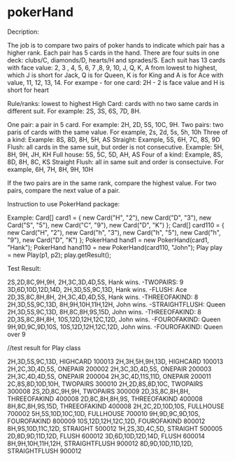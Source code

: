 # pokerHand
 
Decription:

The job is to compare two pairs of poker hands to indicate which pair has a higher rank. Each pair has 5 cards in the hand.
There are four suits in one deck: clubs/C, diamonds/D, hearts/H and sprades/S. Each suit has 13 cards with face value: 2, 3 , 4, 5, 6, 7 ,8, 9, 10, J, Q, K, A from lowest to highest, which J is short for Jack, Q is for Queen, K is for King and A is for Ace with value, 11, 12, 13, 14.
For exampe - for one card:
2H - 2 is face value and H is short for heart


Rule/ranks: lowest to highest
High Card: cards with no two same cards in different suit. For example: 2S, 3S, 6S, 7D, 8H. 

One pair: a pair in 5 card. For example: 2H, 2D, 5S, 10C, 9H.
Two pairs: two paris of cards with the same value. For example, 2s, 2d, 5s, 5h, 10h
Three of a kind: Example: 8S, 8D, 8H, 5H, AS
Straight: Example, 5S, 6H, 7C, 8S, 9D
Flush: all cards in the same suit, but order is not consecutive. Example: 5H, 8H, 9H, JH, KH
Full house: 5S, 5C, 5D, AH, AS
Four of a kind: Example, 8S, 8D, 8H, 8C, KS
Straight Flush: all in same suit and order is consectuive. For example, 6H, 7H, 8H, 9H, 10H

If the two pairs are in the same rank, compare the highest value. For two pairs, compare the next value of a pair. 

Instruction to use PokerHand package:

Example:
Card[] card1 = { new Card("H", "2"), new Card("D", "3"), new Card("S", "5"), new Card("C", "9"),	new Card("D", "K") };
Card[] card110 = { new Card("H", "2"), new Card("h", "3"), new Card("h", "5"), new Card("h", "9"),	new Card("D", "K") };
PokerHand hand1 = new PokerHand(card1, "Hank");
PokerHand hand110 = new PokerHand(card110, "John");
Play play = new Play(p1, p2);
		play.getResult();
  
Test Result:

2S,2D,8C,9H,9H,
2H,3C,3D,4D,5S,
Hank wins. -TWOPAIRS: 9
3D,6D,10D,12D,14D,
2H,3D,5S,9C,13D,
Hank wins. -FLUSH: Ace
2D,3S,8C,8H,8H,
2H,3C,4D,4D,5S,
Hank wins. -THREEOFAKIND: 8
2H,3D,5S,9C,13D,
8H,9H,10H,11H,12H,
John wins. -STRAIGHTFLUSH: Queen
2H,3D,5S,9C,13D,
8H,8C,8H,9S,15D,
John wins. -THREEOFAKIND: 8
2D,3S,8C,8H,8H,
10S,12D,12H,12C,12D,
John wins. -FOUROFAKIND: Queen
9H,9D,9C,9D,10S,
10S,12D,12H,12C,12D,
John wins. -FOUROFAKIND: Queen over 9
 
 //test result for Play class
 
 2H,3D,5S,9C,13D,
 HIGHCARD  100013
2H,3H,5H,9H,13D,
 HIGHCARD  100013
2H,2C,3D,4D,5S,
 ONEPAIR  200002
2H,3C,3D,4D,5S,
 ONEPAIR  200003
2H,3C,4D,4D,5S,
 ONEPAIR  200004
2H,3C,4D,11S,11D,
 ONEPAIR  200011
2C,8S,8D,10D,10H,
 TWOPAIRS  300010
2H,2D,8S,8D,10C,
 TWOPAIRS  300008
2S,2D,8C,9H,9H,
 TWOPAIRS  300009
2D,3S,8C,8H,8H,
 THREEOFAKIND  400008
2D,8C,8H,8H,9S,
 THREEOFAKIND  400008
8H,8C,8H,9S,15D,
 THREEOFAKIND  400008
2H,2C,2D,10D,10S,
 FULLHOUSE  700002
5H,5S,10D,10C,10D,
 FULLHOUSE  700010
9H,9D,9C,9D,10S,
 FOUROFAKIND  800009
10S,12D,12H,12C,12D,
 FOUROFAKIND  800012
8H,9S,10D,11C,12D,
 STRAIGHT  500012
1H,2S,3D,4C,5D,
 STRAIGHT  500005
2D,8D,9D,11D,12D,
 FLUSH  600012
3D,6D,10D,12D,14D,
 FLUSH  600014
8H,9H,10H,11H,12H,
 STRAIGHTFLUSH  900012
8D,9D,10D,11D,12D,
 STRAIGHTFLUSH  900012

